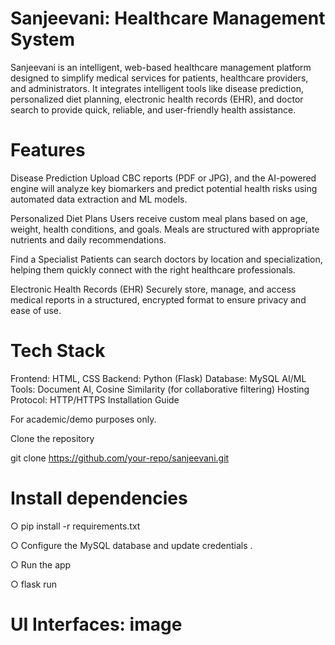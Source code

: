 # Sanjeevani: Healthcare Management System
Sanjeevani is an intelligent, web-based healthcare management platform designed to simplify medical services for patients, healthcare providers, and administrators. It integrates intelligent tools like disease prediction, personalized diet planning, electronic health records (EHR), and doctor search to provide quick, reliable, and user-friendly health assistance.

# Features

Disease Prediction
  Upload CBC reports (PDF or JPG), and the AI-powered engine will analyze key biomarkers and predict potential health risks using automated data extraction and ML models.

Personalized Diet Plans
  Users receive custom meal plans based on age, weight, health conditions, and goals. Meals are structured with appropriate nutrients and daily recommendations.

Find a Specialist
  Patients can search doctors by location and specialization, helping them quickly connect with the right healthcare professionals.

Electronic Health Records (EHR)
  Securely store, manage, and access medical reports in a structured, encrypted format to ensure privacy and ease of use.
  
# Tech Stack

 Frontend: HTML, CSS
    Backend: Python (Flask)
    Database: MySQL
    AI/ML Tools: Document AI, Cosine Similarity (for collaborative filtering)
    Hosting Protocol: HTTP/HTTPS
    Installation Guide

 For academic/demo purposes only.

 Clone the repository

 git clone https://github.com/your-repo/sanjeevani.git

# Install dependencies

  ○ pip install -r requirements.txt

  ○ Configure the MySQL database and update credentials .

  ○ Run the app

  ○ flask run
  
# UI Interfaces: image
